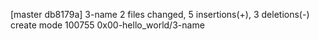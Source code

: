 [master db8179a] 3-name
 2 files changed, 5 insertions(+), 3 deletions(-)
 create mode 100755 0x00-hello_world/3-name
